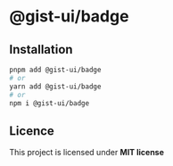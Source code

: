 # @gist-ui/badge



## Installation

```bash
pnpm add @gist-ui/badge
# or
yarn add @gist-ui/badge
# or
npm i @gist-ui/badge
```

## Licence

This project is licensed under **MIT license**